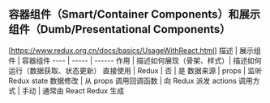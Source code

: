 ## 容器组件（Smart/Container Components）和展示组件（Dumb/Presentational Components）
[https://www.redux.org.cn/docs/basics/UsageWithReact.html]
描述 | 展示组件 | 容器组件
 ---- | ----- | ------ 
作用 | 描述如何展现（骨架、样式）| 描述如何运行（数据获取、状态更新）
直接使用 | Redux |  否	 |  是
数据来源 | props | 监听 Redux state
数据修改 |  从 props 调用回调函数	| 向 Redux 派发 actions
调用方式 |	手动	 | 通常由 React Redux 生成





